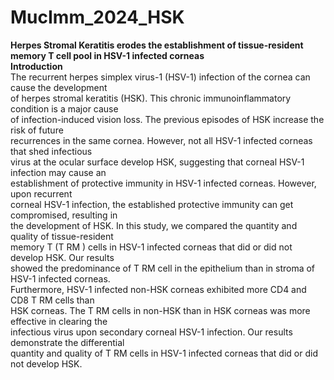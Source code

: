 # MucImm_2024_HSK
<b>Herpes Stromal Keratitis erodes the establishment of
tissue-resident memory T cell pool in HSV-1 infected corneas  </b><br>
<b>Introduction</b><br>
The recurrent herpes simplex virus-1 (HSV-1) infection of the cornea can cause the development<br>
of herpes stromal keratitis (HSK). This chronic immunoinflammatory condition is a major cause<br>
of infection-induced vision loss. The previous episodes of HSK increase the risk of future<br>
recurrences in the same cornea. However, not all HSV-1 infected corneas that shed infectious<br>
virus at the ocular surface develop HSK, suggesting that corneal HSV-1 infection may cause an<br>
establishment of protective immunity in HSV-1 infected corneas. However, upon recurrent<br>
corneal HSV-1 infection, the established protective immunity can get compromised, resulting in<br>
the development of HSK. In this study, we compared the quantity and quality of tissue-resident<br>
memory T (T RM ) cells in HSV-1 infected corneas that did or did not develop HSK. Our results<br>
showed the predominance of T RM cell in the epithelium than in stroma of HSV-1 infected corneas.<br>
Furthermore, HSV-1 infected non-HSK corneas exhibited more CD4 and CD8 T RM cells than<br>
HSK corneas. The T RM cells in non-HSK than in HSK corneas was more effective in clearing the<br>
infectious virus upon secondary corneal HSV-1 infection. Our results demonstrate the differential<br>
quantity and quality of T RM cells in HSV-1 infected corneas that did or did not develop HSK.<br>
<br>


